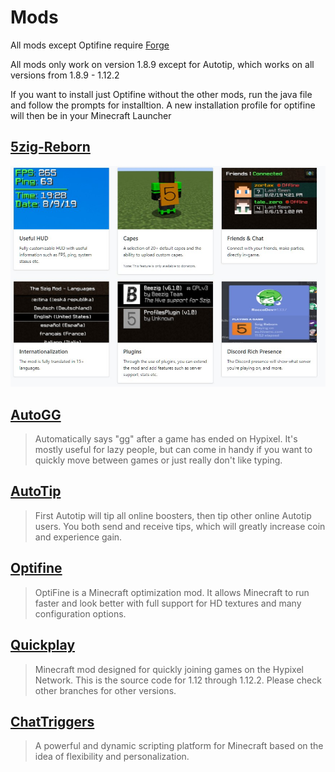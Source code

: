 # Mods
All mods except Optifine require [Forge](https://files.minecraftforge.net/net/minecraftforge/forge/index_1.8.9.html) 

All mods only work on version 1.8.9 except for Autotip, which works on all versions from 1.8.9 - 1.12.2

If you want to install just Optifine without the other mods, run the java file and follow the prompts for installtion. A new installation profile for optifine will then be in your Minecraft Launcher 

## [5zig-Reborn](https://5zigreborn.eu/)
![5zig](/mods/5zig.jpg) 

## [AutoGG](https://2pi.pw/mods/autogg)
> Automatically says "gg" after a game has ended on Hypixel. It's mostly useful for lazy people, but can come in handy if you want to quickly move between games or just really don't like typing.

## [AutoTip](https://autotip.pro/) 
> First Autotip will tip all online boosters, then tip other online Autotip users. You both send and receive tips, which will greatly increase coin and experience gain.

## [Optifine](https://optifine.net) 
> OptiFine is a Minecraft optimization mod.
> It allows Minecraft to run faster and look better with full support for HD textures and many configuration options.

## [Quickplay](https://github.com/robere2/QuickPlay) 
> Minecraft mod designed for quickly joining games on the Hypixel Network. This is the source code for 1.12 through 1.12.2. Please check other branches for other versions.

## [ChatTriggers](https://chattriggers.com) 
> A powerful and dynamic scripting platform for Minecraft based on the idea of flexibility and personalization. 

